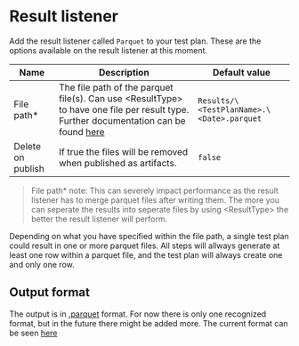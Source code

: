 # Result listener
Add the result listener called `Parquet` to your test plan.
These are the options available on the result listener at this moment.

| Name | Description | Default value |
|-|-|-|
| File path*  | The file path of the parquet file(s). Can use \<ResultType> to have one file per result type. Further documentation can be found [here](https://doc.opentap.io/Developer%20Guide/Appendix%20A/#result-listeners) | `Results/\<TestPlanName>.\<Date>.parquet` |
| Delete on publish  | If true the files will be removed when published as artifacts. | `false` |

> File path* note: This can severely impact performance as the result listener has to merge parquet files after writing them. The more you can seperate the results into seperate files by using \<ResultType> the better the result listener will perform.

Depending on what you have specified within the file path, a single test plan could result in one or more parquet files. All steps will allways generate at least one row within a parquet file, and the test plan will always create one and only one row.

## Output format
The output is in [.parquet](https://parquet.apache.org/) format. For now there is only one recognized format, but in the future there might be added more. The current format can be seen [here](formats/1.0.0.0.md)
